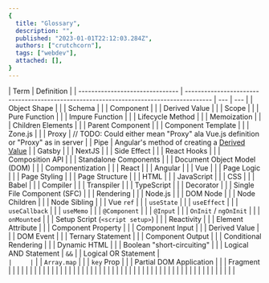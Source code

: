 ```yaml
---
{
  title: "Glossary",
  description: "",
  published: "2023-01-01T22:12:03.284Z",
  authors: ["crutchcorn"],
  tags: ["webdev"],
  attached: [],
}
---
```


| Term                            | Definition                                                                             |
| ------------------------------- | -------------------------------------------------------------------------------------- | --- | --- |
| Object Shape                    |                                                                                        |
| Schema                          |                                                                                        |
| Component                       |                                                                                        |
| Derived Value                   |                                                                                        |
| Scope                           |                                                                                        |
| Pure Function                   |                                                                                        |
| Impure Function                 |                                                                                        |
| Lifecycle Method                |                                                                                        |
| Memoization                     |                                                                                        |
| Children Elements               |                                                                                        |
| Parent Component                |                                                                                        |
| Component Template              |                                                                                        |
| Zone.js                         |                                                                                        |
| Proxy                           | // TODO: Could either mean "Proxy" ala Vue.js definition or "Proxy" as in server       |
| Pipe                            | Angular's method of creating a [Derived Value](/posts/ffg-fundamentals-derived-values) |
| Gatsby                          |                                                                                        |
| NextJS                          |                                                                                        |
| Side Effect                     |                                                                                        |
| React Hooks                     |                                                                                        |
| Composition API                 |                                                                                        |
| Standalone Components           |                                                                                        |
| Document Object Model (DOM)     |                                                                                        |
| Componentization                |                                                                                        |
| React                           |                                                                                        |
| Angular                         |                                                                                        |
| Vue                             |                                                                                        |
| Page Logic                      |                                                                                        |
| Page Styling                    |                                                                                        |
| Page Structure                  |                                                                                        |
| HTML                            |                                                                                        |
| JavaScript                      |                                                                                        |
| CSS                             |                                                                                        |
| Babel                           |                                                                                        |
| Compiler                        |                                                                                        |
| Transpiler                      |                                                                                        |
| TypeScript                      |                                                                                        |
| Decorator                       |                                                                                        |
| Single File Component (SFC)     |                                                                                        |
| Rendering                       |                                                                                        |
| Node.js                         |                                                                                        |
| DOM Node                        |                                                                                        |
| Node Children                   |                                                                                        |
| Node Sibling                    |                                                                                        |
| Vue `ref`                       |                                                                                        |
| `useState`                      |                                                                                        |
| `useEffect`                     |                                                                                        |
| `useCallback`                   |                                                                                        |
| `useMemo`                       |                                                                                        |
| `@Component`                    |                                                                                        |
| `@Input`                        |                                                                                        |
| `OnInit` / `ngOnInit`           |                                                                                        |
| `onMounted`                     |                                                                                        |
| Setup Script (`<script setup>`) |                                                                                        |
| Reactivity                      |                                                                                        |
| Element Attribute               |                                                                                        |
| Component Property              |                                                                                        |
| Component Input                 |                                                                                        |
| Derived Value                   |                                                                                        |
| DOM Event                       |                                                                                        |
| Ternary Statement               |                                                                                        |
| Component Output                |                                                                                        |
| Conditional Rendering           |                                                                                        |
| Dynamic HTML                    |                                                                                        |
| Boolean "short-circuiting"      |                                                                                        |
| Logical AND Statement           | `&&`                                                                                   |
| Logical OR Statement            | `                                                                                     |     |`   |
| `Array.map`                     |                                                                                        |
| `key` Prop                      |                                                                                        |
| Partial DOM Application         |                                                                                        |
| Fragment                        |                                                                                        |
|                                 |                                                                                        |
|                                 |                                                                                        |
|                                 |                                                                                        |
|                                 |                                                                                        |
|                                 |                                                                                        |
|                                 |                                                                                        |
|                                 |                                                                                        |
|                                 |                                                                                        |
|                                 |                                                                                        |
|                                 |                                                                                        |
|                                 |                                                                                        |
|                                 |                                                                                        |
|                                 |                                                                                        |
|                                 |                                                                                        |
|                                 |                                                                                        |
|                                 |                                                                                        |
|                                 |                                                                                        |
